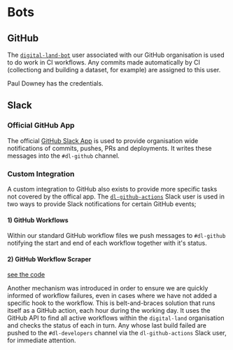 # Bots

## GitHub

The [`digital-land-bot`](https://github.com/orgs/digital-land/people/digital-land-bot) user associated with our GitHub organisation is used to do work in CI workflows. Any commits made automatically by CI (collectiong and building a dataset, for example) are assigned to this user.

Paul Downey has the credentials.


## Slack

### Official GitHub App

The official [GitHub Slack App](https://communities-govuk.slack.com/apps/A8GBNUWU8-github) is used to provide organisation wide notifications of commits, pushes, PRs and deployments. It writes these messages into the `#dl-github` channel.

### Custom Integration

A custom integration to GitHub also exists to provide more specific tasks not covered by the offical app. The [`dl-github-actions`](https://api.slack.com/apps/A01LZ37D1DH) Slack user is used in two ways to provide Slack notifications for certain GitHub events;

#### 1) GitHub Workflows

Within our standard GitHub workflow files we push messages to `#dl-github` notifying the start and end of each workflow together with it's status.


#### 2) GitHub Workflow Scraper

[see the code](https://github.com/digital-land/github-build-checker)

Another mechanism was introduced in order to ensure we are quickly informed of workflow failures, even in cases where we have not added a specific hook to the workflow. This is belt-and-braces solution that runs itself as a GitHub action, each hour during the working day. It uses the GitHub API to find all active workflows within the `digital-land` organisation and checks the status of each in turn. Any whose last build failed are pushed to the `#dl-developers` channel via the `dl-github-actions` Slack user, for immediate attention.
